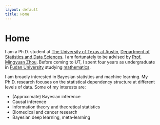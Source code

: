 ```yaml
---
layout: default
title: Home
---
```


<div>
 <h1 class="page-title">Home</h1>
</div>

<div>
<div class="row">
  <p>
  I am a Ph.D. student at
  <a href="https://www.utexas.edu">The University of Texas at Austin</a>, <a href="https://stat.utexas.edu">Department of Statistics and Data Sciences</a>. I am fortunately to be advised by
  <a href="https://mingyuanzhou.github.io">Prof. Mingyuan Zhou</a>.  Before coming to UT, I spent four years as undergraduate in <a href="http://www.fudan.edu.cn/en/"> Fudan University</a> studying <a href="http://math.fudan.edu.cn/olden/Index.htm"> mathematics</a>.
  
  <p> I am broadly interested in Bayesian statistics and machine learning. My Ph.D. research focuses on the statistical dependency structure at different levels of data. Some of my interests are: </p>
  <p>
  <ul>
   <li> (Approximate) Bayesian inference </li>
   <li> Causal inference </li>
   <li> Information theory and theoretical statistics  </li>
   <li> Biomedical and cancer research </li>
   <li> Bayesian deep learning, meta-learning </li>
  </ul>

